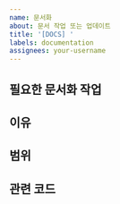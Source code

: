 ```yaml
---
name: 문서화
about: 문서 작업 또는 업데이트
title: '[DOCS] '
labels: documentation
assignees: your-username
---
```


## 필요한 문서화 작업
<!-- 작성 또는 업데이트가 필요한 문서 설명 -->

## 이유
<!-- 왜 이 문서화가 필요한지 -->

## 범위
<!-- 문서화 작업의 범위 -->

## 관련 코드
<!-- 관련 코드 또는 기능 참조 -->
